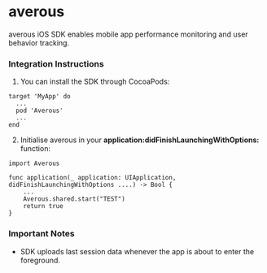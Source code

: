 # averous

averous iOS SDK enables mobile app performance monitoring and user behavior tracking.

### Integration Instructions

1. You can install the SDK through CocoaPods:

```
target 'MyApp' do
  ...
  pod 'Averous'
  ...
end
```

2. Initialise averous in your **application:didFinishLaunchingWithOptions:** function:

```
import Averous

func application(_ application: UIApplication, didFinishLaunchingWithOptions ....) -> Bool {
    ...
    Averous.shared.start("TEST")
    return true
}
```


### Important Notes
* SDK uploads last session data whenever the app is about to enter the foreground. 
